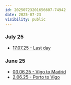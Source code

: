 ```yaml
---
id: 20250723201656607-74942
date: 2025-07-23
visibility: public
---
```


### July 25

* [17.07.25 - Last day](..\..\2%20%20%F0%9F%97%93%EF%B8%8F%20%20Calendar\%F0%9F%93%98%20Journals\2025\July\17.07.25%20-%20Last%20day.md)

### June 25

* [03.06.25 - Vigo to Madrid](..\..\2%20%20%F0%9F%97%93%EF%B8%8F%20%20Calendar\%F0%9F%93%98%20Journals\2025\June\03.06.25%20-%20Vigo%20to%20Madrid.md)
* [2.06.25 - Porto to Vigo](..\..\2%20%20%F0%9F%97%93%EF%B8%8F%20%20Calendar\%F0%9F%93%98%20Journals\2025\June\2.06.25%20-%20Porto%20to%20Vigo.md)
